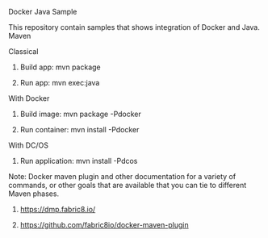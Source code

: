 Docker Java Sample

This repository contain samples that shows integration of Docker and Java.
Maven

Classical

  1.  Build app: mvn package

  2.  Run app: mvn exec:java

With Docker

  1.  Build image: mvn package -Pdocker

  2.  Run container: mvn install -Pdocker

With DC/OS

  1. Run application: mvn install -Pdcos


Note: Docker maven plugin and other documentation for a variety of commands,
 or other goals that are available that you can tie to different Maven phases.

1. https://dmp.fabric8.io/

2. https://github.com/fabric8io/docker-maven-plugin
